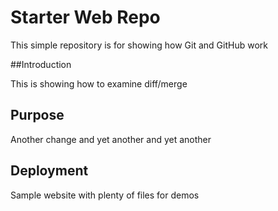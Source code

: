 # Starter Web Repo

This simple repository is for showing how Git and GitHub work

##Introduction

This is showing how to examine diff/merge

## Purpose

Another change and yet another and yet another 

## Deployment

Sample website with plenty of files for demos
